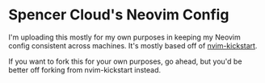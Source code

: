 # Spencer Cloud's Neovim Config

I'm uploading this mostly for my own purposes in keeping my Neovim config consistent across machines. It's mostly based off of [nvim-kickstart](https://github.com/nvim-lua/kickstart.nvim/).

If you want to fork this for your own purposes, go ahead, but you'd be better off forking from nvim-kickstart instead.
